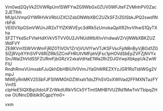 Vm0wd2QyVkZOVWRpUm1SWFYwZG9WbGx0ZUV0WFJteFZVMnhPV0Zac2JETlhh
MUpUVmpGYWRHVkVRbUZXClZsbDNWbXBCZUZkSFZrZGlSbkJPQ2swd1NrbFdi
VEI0VXpGSmVWUnJiR2xTYlZKWVEyc3dlRk5zUmxkaQpXR2hvVlhwS1QyTXha
SFZTYkdScFVteHdXVkV5TVV0U2JVNUdWbXhvVndwaVZrVjNWbXBKZUZWdFVY
ZE8KVm1SWVlrWmFjRlZ0TlVOV1ZrVjVUVlYwVTJKSFVscFpNRnByVjBGd1ZG
SlZjRVpXYlhSVFV6RlZlRk5ZCmFHRUtVMFphVjFsc1pHOVdSbEpZVFZjNVYx
SnJWalZhVldSSFZURmFjbGRzV2xkaVdHaE1Wa2RrZDJGVwpXbkppUkZwWFlU
RndhRmxVUmxabFJuQkhDbHBIUlV0VmJYaGhWREZXYzJGR1RsTldiWGg2VmpJ
MWEyRnMKV25SbFJFSllWMGhDZWxaV1dsZFhSVGxXWlVad2FFMXNTazFYVm1S
clpHeE5lQXBqUldoUFZrWkdURkV5Ck5YTmtSMHB1VUZRd1MwTnVTblpqZHow
OUNncDBiblk9CgpzYm0=

vxm
